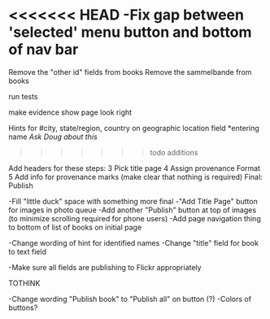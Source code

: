 <<<<<<< HEAD
-Fix gap between 'selected' menu button and bottom of nav bar
=======
Remove the "other id" fields from books
Remove the sammelbande from books

run tests

make evidence show page look right





Hints for
  #city, state/region, country on geographic location field
  *entering name *Ask Doug about this*
>>>>>>> todo additions

Add headers for these steps:
  3 Pick title page
  4 Assign provenance Format
  5 Add info for provenance marks (make clear that nothing is required)
  Final: Publish 

-Fill "little duck" space with something more final
-"Add Title Page" button for images in photo queue
-Add another "Publish" button at top of images (to minimize scrolling required for phone users)
-Add page navigation thing to bottom of list of books on initial page

-Change wording of hint for identified names 
-Change "title" field for book to text field

-Make sure all fields are publishing to Flickr appropriately

TOTHINK

  -Change wording "Publish book" to "Publish all" on button (?)
  -Colors of buttons? 






